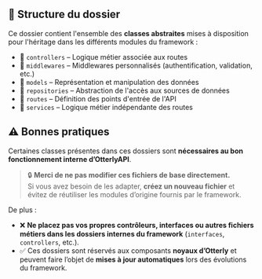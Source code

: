 ## 📁 Structure du dossier

Ce dossier contient l'ensemble des **classes abstraites** mises à disposition pour l'héritage dans les différents modules du framework :

- 📂 `controllers` – Logique métier associée aux routes
- 📂 `middlewares` – Middlewares personnalisés (authentification, validation, etc.)
- 📂 `models` – Représentation et manipulation des données
- 📂 `repositories` – Abstraction de l'accès aux sources de données
- 📂 `routes` – Définition des points d'entrée de l'API
- 📂 `services` – Logique métier indépendante des routes


## ⚠️ Bonnes pratiques

Certaines classes présentes dans ces dossiers sont **nécessaires au bon fonctionnement interne d’OtterlyAPI**.

> 🔒 **Merci de ne pas modifier ces fichiers de base directement.**  
> Si vous avez besoin de les adapter, **créez un nouveau fichier** et évitez de réutiliser les modules d’origine fournis par le framework.

De plus :

- ❌ **Ne placez pas vos propres contrôleurs, interfaces ou autres fichiers métiers dans les dossiers internes du framework** (`interfaces`, `controllers`, etc.).
- ✅ Ces dossiers sont réservés aux composants **noyaux d’Otterly** et peuvent faire l’objet de **mises à jour automatiques** lors des évolutions du framework.
